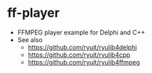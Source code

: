# ff-player

* FFMPEG player example for Delphi and C++
* See also 
  * https://github.com/ryujt/ryulib4delphi
  * https://github.com/ryujt/ryulib4cpp
  * https://github.com/ryujt/ryulib4ffmpeg
